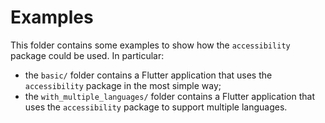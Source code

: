 # Examples

This folder contains some examples to show how the `accessibility` package could be used. In particular:

  - the `basic/` folder contains a Flutter application that uses the `accessibility` package in the most simple way;
  - the `with_multiple_languages/` folder contains a Flutter application that uses the `accessibility` package to support multiple languages.